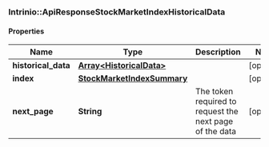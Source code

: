 ### Intrinio::ApiResponseStockMarketIndexHistoricalData

#### Properties
Name | Type | Description | Notes
------------ | ------------- | ------------- | -------------
**historical_data** | [**Array&lt;HistoricalData&gt;**](HistoricalData.md) |  | [optional] 
**index** | [**StockMarketIndexSummary**](StockMarketIndexSummary.md) |  | [optional] 
**next_page** | **String** | The token required to request the next page of the data | [optional] 


